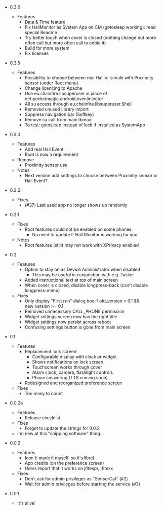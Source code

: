 - 0.3.6
	- Features
		- Data & Time feature
		- Fix HallMonitor as System App on CM (gotosleep working): read special Readme
		- Try better touch when cover is closed (nothing change but more often call but more often call to enble it)
		- Build for more system
		- Fix licenses

- 0.3.5
	- Features
		- Possibility to choose between real Hall or simule with Proximity sensor (under Root menu)
		- Change licencing to Apache
		- Use eu.chainfire.libsuperuser in place of net.pocketmagic.android.eventinjector
		- All su access through eu.chainfire.libsuperuser.Shell
		- Removed unused library import
		- Suppress navigation bar (Softkey)
		- Remove su call from main thread
		- To test: gotosleep instead of lock if installed as SystemApp

- 0.3.0
	- Features
		- Add real Hall Event
		- Root is now a requirement
	- Remove
		- Proximity sensor use
	- Notes
		- Next version add settings to choose between Proximity sensor or Hall Event?

- 0.2.2
	- Fixes
		- (#37) Last used app no longer shows up randomly
- 0.2.1
	- Fixes
		- Root features could not be enabled on some phones
			- No need to update if Hall Monitor is working for you
	- Notes
		- Root features (still) may not work with XPrivacy enabled
- 0.2
	- Features
		- Option to stay on as Device Administrator when disabled
			- This may be useful in conjunction with e.g. Tasker
		- Added instructional text at top of main screen
		- When cover is closed, disable longpress-back (can't disable longpress-menu)
	- Fixes
		- Only display "First run" dialog box if old_version < 0.1 && new_version >= 0.1
		- Removed unnecessary CALL_PHONE permission
		- Widget settings screen now has the right title
		- Widget settings now persist across reboot
		- Confusing settings button is gone from main screen
- 0.1
	- Features
		- Replacement lock screen!
			- Configurable display with clock or widget
			- Shows notifications on lock screen
			- Touchscreen works through cover
			- Alarm clock, camera, flashlight controls
			- Phone answering (TTS coming soon)
		- Redesigned and reorganized preference screen
	- Fixes
		- Too many to count
- 0.0.2a
    - Features
        - Release checklist
    - Fixes
        - Forgot to update the strings for 0.0.2
    - I'm new at this "shipping software" thing...
- 0.0.2
    - Features
        - Icon (I made it myself, so it's libre)
        - App credits (on the preference screen)
        - Users report that it works on jfltespr, jfltexx
    - Fixes
        - Don't ask for admin privileges as "SensorCat" (#2)
        - Wait for admin privileges before starting the service (#3)
- 0.0.1
    - It's alive!
